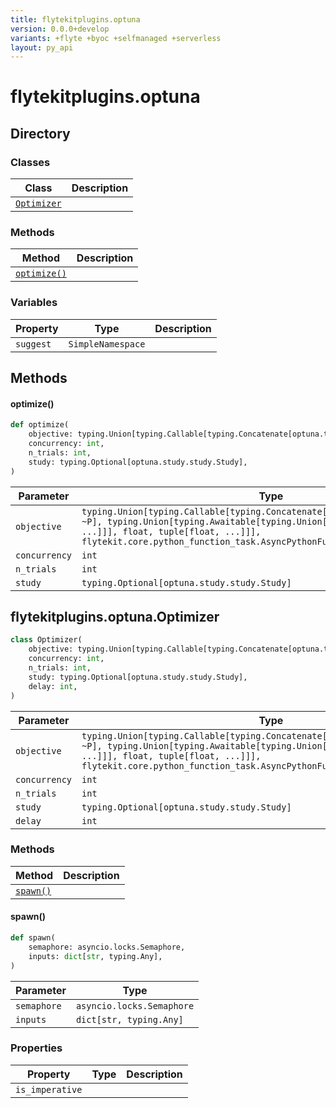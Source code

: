 ```yaml
---
title: flytekitplugins.optuna
version: 0.0.0+develop
variants: +flyte +byoc +selfmanaged +serverless
layout: py_api
---
```


# flytekitplugins.optuna

## Directory

### Classes

| Class | Description |
|-|-|
| [`Optimizer`](.././flytekitplugins.optuna#flytekitpluginsoptunaoptimizer) |  |

### Methods

| Method | Description |
|-|-|
| [`optimize()`](#optimize) |  |


### Variables

| Property | Type | Description |
|-|-|-|
| `suggest` | `SimpleNamespace` |  |

## Methods

#### optimize()

```python
def optimize(
    objective: typing.Union[typing.Callable[typing.Concatenate[optuna.trial._trial.Trial, ~P], typing.Union[typing.Awaitable[typing.Union[float, tuple[float, ...]]], float, tuple[float, ...]]], flytekit.core.python_function_task.AsyncPythonFunctionTask, NoneType],
    concurrency: int,
    n_trials: int,
    study: typing.Optional[optuna.study.study.Study],
)
```
| Parameter | Type |
|-|-|
| `objective` | `typing.Union[typing.Callable[typing.Concatenate[optuna.trial._trial.Trial, ~P], typing.Union[typing.Awaitable[typing.Union[float, tuple[float, ...]]], float, tuple[float, ...]]], flytekit.core.python_function_task.AsyncPythonFunctionTask, NoneType]` |
| `concurrency` | `int` |
| `n_trials` | `int` |
| `study` | `typing.Optional[optuna.study.study.Study]` |

## flytekitplugins.optuna.Optimizer

```python
class Optimizer(
    objective: typing.Union[typing.Callable[typing.Concatenate[optuna.trial._trial.Trial, ~P], typing.Union[typing.Awaitable[typing.Union[float, tuple[float, ...]]], float, tuple[float, ...]]], flytekit.core.python_function_task.AsyncPythonFunctionTask],
    concurrency: int,
    n_trials: int,
    study: typing.Optional[optuna.study.study.Study],
    delay: int,
)
```
| Parameter | Type |
|-|-|
| `objective` | `typing.Union[typing.Callable[typing.Concatenate[optuna.trial._trial.Trial, ~P], typing.Union[typing.Awaitable[typing.Union[float, tuple[float, ...]]], float, tuple[float, ...]]], flytekit.core.python_function_task.AsyncPythonFunctionTask]` |
| `concurrency` | `int` |
| `n_trials` | `int` |
| `study` | `typing.Optional[optuna.study.study.Study]` |
| `delay` | `int` |

### Methods

| Method | Description |
|-|-|
| [`spawn()`](#spawn) |  |


#### spawn()

```python
def spawn(
    semaphore: asyncio.locks.Semaphore,
    inputs: dict[str, typing.Any],
)
```
| Parameter | Type |
|-|-|
| `semaphore` | `asyncio.locks.Semaphore` |
| `inputs` | `dict[str, typing.Any]` |

### Properties

| Property | Type | Description |
|-|-|-|
| `is_imperative` |  |  |

